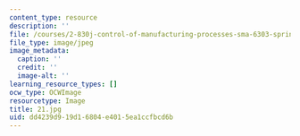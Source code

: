 ```yaml
---
content_type: resource
description: ''
file: /courses/2-830j-control-of-manufacturing-processes-sma-6303-spring-2008/dd4239d919d16804e4015ea1ccfbcd6b_21.jpg
file_type: image/jpeg
image_metadata:
  caption: ''
  credit: ''
  image-alt: ''
learning_resource_types: []
ocw_type: OCWImage
resourcetype: Image
title: 21.jpg
uid: dd4239d9-19d1-6804-e401-5ea1ccfbcd6b
---
```

